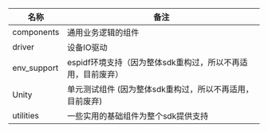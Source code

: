 | 名称        | 备注                                                        |
| ----------- | ----------------------------------------------------------- |
| components  | 通用业务逻辑的组件                                          |
| driver      | 设备IO驱动                                                  |
| env_support | espidf环境支持（因为整体sdk重构过，所以不再适用，目前废弃） |
| Unity       | 单元测试组件 (因为整体sdk重构过，所以不再适用，目前废弃)    |
| utilities   | 一些实用的基础组件为整个sdk提供支持                         |
